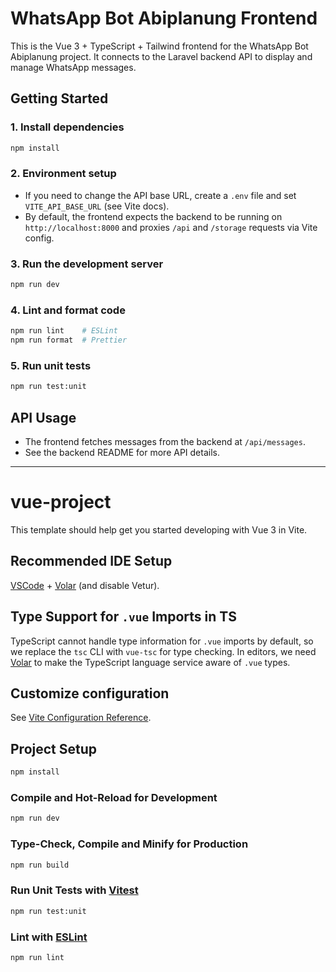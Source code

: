 # WhatsApp Bot Abiplanung Frontend

This is the Vue 3 + TypeScript + Tailwind frontend for the WhatsApp Bot Abiplanung project. It connects to the Laravel backend API to display and manage WhatsApp messages.

## Getting Started

### 1. Install dependencies
```bash
npm install
```

### 2. Environment setup
- If you need to change the API base URL, create a `.env` file and set `VITE_API_BASE_URL` (see Vite docs).
- By default, the frontend expects the backend to be running on `http://localhost:8000` and proxies `/api` and `/storage` requests via Vite config.

### 3. Run the development server
```bash
npm run dev
```

### 4. Lint and format code
```bash
npm run lint    # ESLint
npm run format  # Prettier
```

### 5. Run unit tests
```bash
npm run test:unit
```

## API Usage
- The frontend fetches messages from the backend at `/api/messages`.
- See the backend README for more API details.

---

# vue-project

This template should help get you started developing with Vue 3 in Vite.

## Recommended IDE Setup

[VSCode](https://code.visualstudio.com/) + [Volar](https://marketplace.visualstudio.com/items?itemName=Vue.volar) (and disable Vetur).

## Type Support for `.vue` Imports in TS

TypeScript cannot handle type information for `.vue` imports by default, so we replace the `tsc` CLI with `vue-tsc` for type checking. In editors, we need [Volar](https://marketplace.visualstudio.com/items?itemName=Vue.volar) to make the TypeScript language service aware of `.vue` types.

## Customize configuration

See [Vite Configuration Reference](https://vite.dev/config/).

## Project Setup

```sh
npm install
```

### Compile and Hot-Reload for Development

```sh
npm run dev
```

### Type-Check, Compile and Minify for Production

```sh
npm run build
```

### Run Unit Tests with [Vitest](https://vitest.dev/)

```sh
npm run test:unit
```

### Lint with [ESLint](https://eslint.org/)

```sh
npm run lint
```
